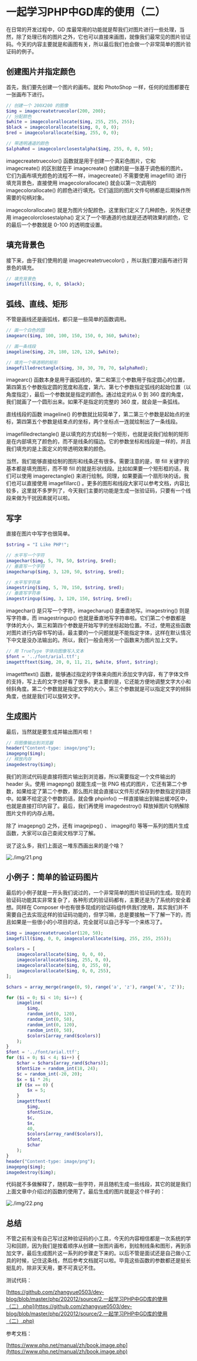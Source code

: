 # 一起学习PHP中GD库的使用（二）

在日常的开发过程中，GD 库最常用的功能就是帮我们对图片进行一些处理，当然，除了处理已有的图片之外，它也可以直接来画图，就像我们最常见的图片验证码。今天的内容主要就是和画图有关，所以最后我们也会做一个非常简单的图片验证码的例子。

## 创建图片并指定颜色

首先，我们要先创建一个图片的画布。就和 PhotoShop 一样，任何的绘图都要在一张画布下进行。

```php
// 创建一个 200X200 的图像
$img = imagecreatetruecolor(200, 200);
// 分配颜色
$white = imagecolorallocate($img, 255, 255, 255);
$black = imagecolorallocate($img, 0, 0, 0);
$red = imagecolorallocate($img, 255, 0, 0);

// 带透明通道的颜色
$alphaRed = imagecolorclosestalpha($img, 255, 0, 0, 50);
```

imagecreatetruecolor() 函数就是用于创建一个真彩色图片，它和 imagecreate() 的区别就在于 imagecreate() 创建的是一张基于调色板的图片。它们为画布填充颜色的流程不一样，imagecreate() 不需要使用 imagefill() 进行填充背景色，直接使用 imagecolorallocate() 就会以第一次调用的 imagecolorallocate() 的颜色进行填充。它们返回的图片文件句柄都是后期操作所需要的句柄对象。

imagecolorallocate() 就是为图片分配颜色，这里我们定义了几种颜色，另外还使用 imagecolorclosestalpha() 定义了一个带通道的也就是还透明效果的颜色，它的最后一个参数就是 0-100 的透明度设置。

## 填充背景色

接下来，由于我们使用的是 imagecreatetruecolor() ，所以我们要对画布进行背景色的填充。

```php
// 填充背景色
imagefill($img, 0, 0, $black);
```

## 弧线、直线、矩形

不管是画线还是画弧线，都只是一些简单的函数调用。

```php
// 画一个白色的圆
imagearc($img, 100, 100, 150, 150, 0, 360, $white);

// 画一条线段
imageline($img, 20, 180, 120, 120, $white);

// 填充一个带透明的矩形
imagefilledrectangle($img, 30, 30, 70, 70, $alphaRed);
```

imagearc() 函数本身是用于画弧线的，第二和第三个参数用于指定圆心的位置，第四第五个参数指定圆的宽度和高度，第六、第七个参数指定弧线的起始位置（以角度指定），最后一个参数就是指定的颜色。通过给定的从 0 到 360 度的角度，我们就画了一个圆形出来。如果不是指定的完整的 360 度，就会是一条弧线。

直线线段的函数 imageline() 的参数就比较简单了，第二第三个参数是起始点的坐标，第四第五个参数是结束点的坐标，两个坐标点一连就绘制出了一条线段。

imagefilledrectangle() 是以填充的方式绘制一个矩形，也就是说我们绘制的矩形是在内部填充了颜色的，而不是线条的描边。它的参数坐标和线段是一样的，并且我们填充的是上面定义的带透明效果的颜色。

当然，我们能够直接绘制的图形和线条还有很多。需要注意的是，带 fill 关键字的基本都是填充图形，而不带 fill 的就是形状线段。比如如果要一个矩形框的话，我们可以使用 imagerectangle() 来进行绘制。同理，如果要画一个扇形块的话，我们也可以直接使用 imagefillarc() 。更多的图形和线段大家可以参考文档，内容比较多，这里就不多罗列了，今天我们主要的功能是生成一张验证码，只要有一个线段来做为干扰因素就可以啦。

## 写字

直接在图片中写字也很简单。

```php
$string = "I Like PHP!";

// 水平写一个字符
imagechar($img, 5, 70, 50, $string, $red);
// 垂直写一个字符
imagecharup($img, 3, 120, 50, $string, $red);

// 水平写字符串
imagestring($img, 5, 70, 150, $string, $red);
// 垂直写字符串
imagestringup($img, 3, 120, 150, $string, $red);
```

imagechar() 是只写一个字符，imagecharup() 是垂直地写。imagestring() 则是写字符串，而 imagestringup() 也就是垂直地写字符串啦。它们第二个参数都是字体的大小，第三和第四个参数是开始写字的坐标起始位置。不过，使用这些函数对图片进行内容书写的话，最主要的一个问题就是不能指定字体，这样在默认情况下中文是没办法输出的。所以，我们一般会用另一个函数来为图片加上文字。

```php
// 用 TrueType 字体向图像写入文本
$font = '../font/arial.ttf';
imagettftext($img, 20, 0, 11, 21, $white, $font, $string);
```

imagettftext() 函数，能够通过指定的字体来向图片添加文字内容，有了字体文件的支持，写上去的文字也好看了很多。更主要的是，它还能方便地调整文字大小和倾斜角度。第二个参数就是指定文字的大小，第三个参数就是可以指定文字的倾斜角度，也就是我们可以旋转文字。

## 生成图片

最后，当然就是要生成并输出图片啦！

```php
// 将图像输出到浏览器
header("Content-type: image/png");
imagepng($img);
// 释放内存
imagedestroy($img);
```

我们的测试代码是直接将图片输出到浏览器，所以需要指定一个文件输出的 header 头。使用 imagepng() 就能生成一张 PNG 格式的图片，它还有第二个参数，如果给定了第二个参数，那么图片就会直接以文件形式保存到参数指定的路径中。如果不给定这个参数的话，就会像 phpinfo() 一样直接输出到输出缓冲区中，也就是直接打印内容了。最后，我们再使用 imagedestroy() 释放掉图片句柄解除图片文件的内存占用。

除了 imagepng() 之外，还有 imagejpeg() 、 imagegif() 等等一系列的图片生成函数，大家可以自己查阅文档学习了解。

说了这么多，我们上面这一堆东西画出来的是个啥？

![./img/21.png](./img/21.png)

## 小例子：简单的验证码图片

最后的小例子就是一开头我们说过的，一个非常简单的图片验证码的生成。现在的验证码功能其实非常复杂了，各种形式的验证码都有，主要还是为了系统的安全着想。同样在 Composer 中也有很多现成的验证码组件供我们使用，其实我们并不需要自己去实现这样的验证码功能的，但学习嘛，总是要接触一下了解一下的，而且如果是一些很小的小项目的话，完全就可以自己手写一个来练习了。

```php
$img = imagecreatetruecolor(120, 50);
imagefill($img, 0, 0, imagecolorallocate($img, 255, 255, 255));

$colors = [
    imagecolorallocate($img, 0, 0, 0),
    imagecolorallocate($img, 255, 0, 0),
    imagecolorallocate($img, 0, 255, 0),
    imagecolorallocate($img, 0, 0, 255),
];

$chars = array_merge(range(0, 9), range('a', 'z'), range('A', 'Z'));

for ($i = 0; $i < 10; $i++) {
    imageline(
        $img,
        random_int(0, 120),
        random_int(0, 50),
        random_int(0, 120),
        random_int(0, 50),
        $colors[array_rand($colors)]
    );
}
$font = '../font/arial.ttf';
for ($i = 0; $i < 4; $i++) {
    $char = $chars[array_rand($chars)];
    $fontSize = random_int(18, 24);
    $c = random_int(-20, 20);
    $x = $i * 26;
    if ($x == 0) {
        $x = 5;
    }
    imagettftext(
        $img, 
        $fontSize, 
        $c, 
        $x, 
        40, 
        $colors[array_rand($colors)], 
        $font, 
        $char
    );
}
header("Content-type: image/png");
imagepng($img);
imagedestroy($img);
```

代码就不多做解释了，随机取一些字符，并且随机生成一些线段，其它的就是我们上面文章中介绍过的函数的使用了。最后生成的图片就是这个样子的：

![./img/22.png](./img/22.png)

## 总结

不管之前有没有自己写过这种验证码的小工具，今天的内容相信都是一次系统的学习和回顾，因为我们是按着顺序从创建一张图片画布，到绘制线条和图形，再到添加文字，最后生成图片这一系列的步骤走下来的。以后不管是面试还是自己做小工具的时候，记住这条线，然后参考文档就可以啦。毕竟这些函数的参数都还是挺长挺乱的，除非天天用，要不可真记不住。

测试代码：

[https://github.com/zhangyue0503/dev-blog/blob/master/php/202012/source/2.一起学习PHP中GD库的使用（二）.php](https://github.com/zhangyue0503/dev-blog/blob/master/php/202012/source/2.一起学习PHP中GD库的使用（二）.php)

参考文档：

[https://www.php.net/manual/zh/book.image.php](https://www.php.net/manual/zh/book.image.php)
